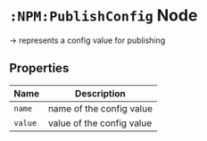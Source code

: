 # `:NPM:PublishConfig` Node  
  
-> represents a config value for publishing
  
  
## Properties  
  
| Name    | Description               |
|---------|---------------------------|
| `name`  | name of the config value  |
| `value` | value of the config value |
